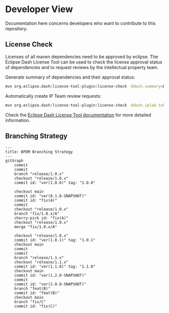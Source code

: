 # Developer View

Documentation here concerns developers who want to contribute to this repository.

## License Check

Licenses of all maven dependencies need to be approved by eclipse.
The Eclipse Dash License Tool can be used to check the license approval status of dependencies and to request reviews by the intellectual property team.

Generate summary of dependencies and their approval status:

```bash
mvn org.eclipse.dash:license-tool-plugin:license-check -Ddash.summary=DEPENDENCIES
```

Automatically create IP Team review requests:

```bash
mvn org.eclipse.dash:license-tool-plugin:license-check -Ddash.iplab.token=<token>
```

Check the [Eclipse Dash License Tool documentation](https://github.com/eclipse/dash-licenses) for more detailed information.

## Branching Strategy

```mermaid
---
title: BPDM Branching Strategy
---
gitGraph
    commit
    commit
    branch "release/1.0.x"
    checkout "release/1.0.x"
    commit id: "ver(1.0.0)" tag: "1.0.0"

    checkout main
    commit id: "ver(0.1.0-SNAPSHOT)"
    commit id: "fix(A)"
    commit
    checkout "release/1.0.x"
    branch "fix/1.0.x/A"
    cherry-pick id: "fix(A)"
    checkout "release/1.0.x"
    merge "fix/1.0.x/A"

    checkout "release/1.0.x"
    commit id: "ver(1.0.1)" tag: "1.0.1"
    checkout main
    commit
    commit
    branch "release/1.1.x"
    checkout "release/1.1.x"
    commit id: "ver(1.1.0)" tag: "1.1.0"
    checkout main
    commit id: "ver(1.2.0-SNAPSHOT)"
    commit
    commit id: "ver(2.0.0-SNAPSHOT)"
    branch "feat(B)"
    commit id: "feat(B)"
    checkout main
    branch "fix/C"
    commit id: "fix(C)"
```